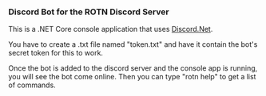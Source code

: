 ### Discord Bot for the ROTN Discord Server

This is a .NET Core console application that uses [Discord.Net](https://github.com/discord-net/Discord.Net).

You have to create a .txt file named "token.txt" and have it contain the bot's secret token for this to work.

Once the bot is added to the discord server and the console app is running, you will see the bot come online. Then you can type "rotn help" to get a list of commands.